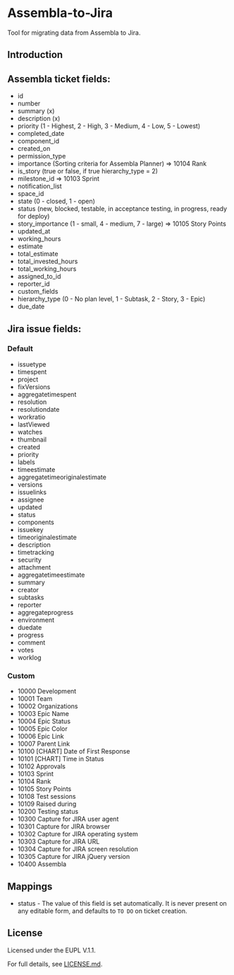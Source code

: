 # Assembla-to-Jira

Tool for migrating data from Assembla to Jira.

## Introduction

## Assembla ticket fields:
* id
* number
* summary (x)
* description (x)
* priority (1 - Highest, 2 - High, 3 - Medium, 4 - Low, 5 - Lowest)
* completed_date
* component_id
* created_on
* permission_type
* importance (Sorting criteria for Assembla Planner) => 10104 Rank
* is_story (true or false, if true hierarchy_type = 2)
* milestone_id => 10103 Sprint
* notification_list
* space_id
* state (0 - closed, 1 - open)
* status (new, blocked, testable, in acceptance testing, in progress, ready for deploy)
* story_importance (1 - small, 4 - medium, 7 - large) => 10105 Story Points
* updated_at
* working_hours
* estimate
* total_estimate
* total_invested_hours
* total_working_hours
* assigned_to_id
* reporter_id
* custom_fields
* hierarchy_type (0 - No plan level, 1 - Subtask, 2 - Story, 3 - Epic)
* due_date

## Jira issue fields:

### Default
* issuetype
* timespent
* project
* fixVersions
* aggregatetimespent
* resolution
* resolutiondate
* workratio
* lastViewed
* watches
* thumbnail
* created
* priority
* labels
* timeestimate
* aggregatetimeoriginalestimate
* versions
* issuelinks
* assignee
* updated
* status
* components
* issuekey
* timeoriginalestimate
* description
* timetracking
* security
* attachment
* aggregatetimeestimate
* summary
* creator
* subtasks
* reporter
* aggregateprogress
* environment
* duedate
* progress
* comment
* votes
* worklog

### Custom
* 10000 Development
* 10001 Team
* 10002 Organizations
* 10003 Epic Name
* 10004 Epic Status
* 10005 Epic Color
* 10006 Epic Link
* 10007 Parent Link
* 10100 [CHART] Date of First Response
* 10101 [CHART] Time in Status
* 10102 Approvals
* 10103 Sprint
* 10104 Rank
* 10105 Story Points
* 10108 Test sessions
* 10109 Raised during
* 10200 Testing status
* 10300 Capture for JIRA user agent
* 10301 Capture for JIRA browser
* 10302 Capture for JIRA operating system
* 10303 Capture for JIRA URL
* 10304 Capture for JIRA screen resolution
* 10305 Capture for JIRA jQuery version
* 10400 Assembla

## Mappings

* status - The value of this field is set automatically. It is never present on any editable form, and defaults to `TO DO` on ticket creation.

## License

Licensed under the EUPL V.1.1.

For full details, see [LICENSE.md](LICENSE.md).
